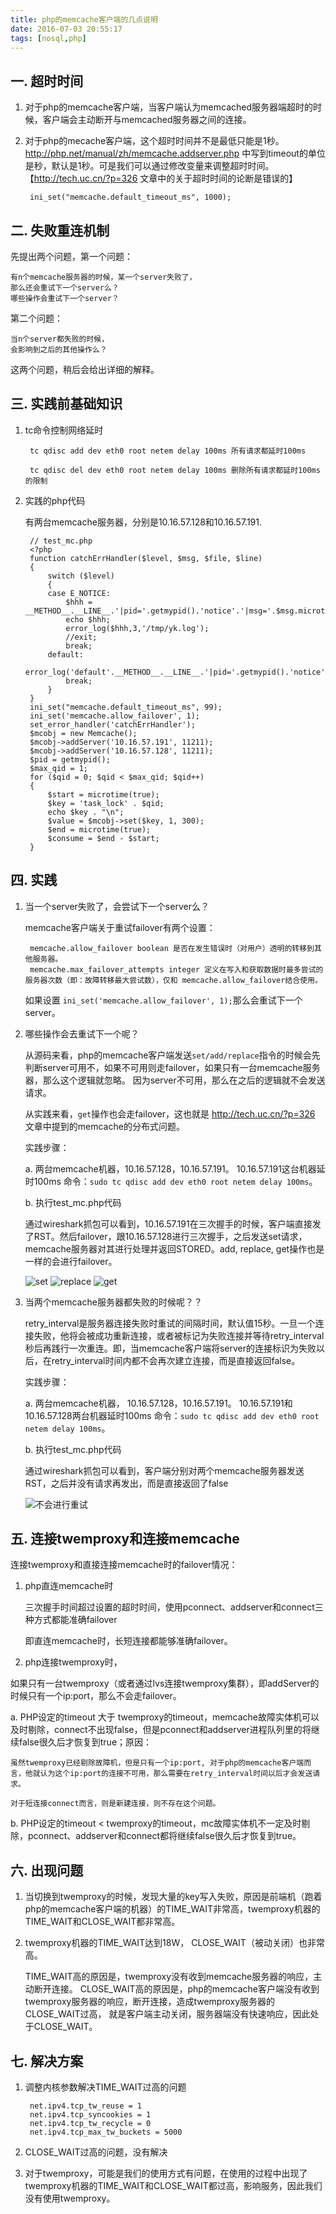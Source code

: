 ```yaml
---
title: php的memcache客户端的几点说明
date: 2016-07-03 20:55:17
tags: [nosql,php]
---
```



## 一. 超时时间
	
1. 对于php的memcache客户端，当客户端认为memcached服务器端超时的时候，客户端会主动断开与memcached服务器之间的连接。
	
2. 对于php的mecache客户端，这个超时时间并不是最低只能是1秒。http://php.net/manual/zh/memcache.addserver.php 中写到timeout的单位是秒，默认是1秒。可是我们可以通过修改变量来调整超时时间。 【http://tech.uc.cn/?p=326 文章中的关于超时时间的论断是错误的】
		
		ini_set("memcache.default_timeout_ms", 1000);
		

## 二. 失败重连机制

先提出两个问题，第一个问题：

	有n个memcache服务器的时候，某一个server失败了，
	那么还会重试下一个server么？
	哪些操作会重试下一个server？

第二个问题：

	当n个server都失败的时候，
	会影响到之后的其他操作么？

这两个问题，稍后会给出详细的解释。

## 三. 实践前基础知识

1. tc命令控制网络延时

 	
 		tc qdisc add dev eth0 root netem delay 100ms 所有请求都延时100ms
    
    	tc qdisc del dev eth0 root netem delay 100ms 删除所有请求都延时100ms的限制

2. 实践的php代码

	有两台memcache服务器，分别是10.16.57.128和10.16.57.191. 

		// test_mc.php
		<?php
		function catchErrHandler($level, $msg, $file, $line)
		{
		    switch ($level)
		    {
		    case E_NOTICE:
		        $hhh = __METHOD__.__LINE__.'|pid='.getmypid().'notice'.'|msg='.$msg.microtime(true)."\n";
		        echo $hhh;
		        error_log($hhh,3,'/tmp/yk.log');
		        //exit;
		        break;
		    default:
		        error_log('default'.__METHOD__.__LINE__.'|pid='.getmypid().'notice'.'|msg='.$msg.microtime(true)."\n",3,'/tmp/yk.log');
		        break;
		    }
		}
		ini_set("memcache.default_timeout_ms", 99);
		ini_set('memcache.allow_failover', 1);
		set_error_handler('catchErrHandler');
		$mcobj = new Memcache();
		$mcobj->addServer('10.16.57.191', 11211);
		$mcobj->addServer('10.16.57.128', 11211);
		$pid = getmypid();
		$max_qid = 1;
		for ($qid = 0; $qid < $max_qid; $qid++)
		{
		    $start = microtime(true);
		    $key = 'task_lock' . $qid;
		    echo $key . "\n";
		    $value = $mcobj->set($key, 1, 300);
		    $end = microtime(true);
		    $consume = $end - $start;
		}

## 四. 实践


1. 当一个server失败了，会尝试下一个server么？

	memcache客户端关于重试failover有两个设置：
	
		memcache.allow_failover boolean 是否在发生错误时（对用户）透明的转移到其他服务器。
		memcache.max_failover_attempts integer 定义在写入和获取数据时最多尝试的服务器次数（即：故障转移最大尝试数），仅和 memcache.allow_failover结合使用。
		
	如果设置 ``ini_set('memcache.allow_failover', 1);``那么会重试下一个server。
	
2. 哪些操作会去重试下一个呢？
	
	从源码来看，php的memcache客户端发送``set/add/replace``指令的时候会先判断server可用不，如果不可用则走failover，如果只有一台memcache服务器，那么这个逻辑就忽略。
因为server不可用，那么在之后的逻辑就不会发送请求。
	
	从实践来看，``get``操作也会走failover，这也就是 http://tech.uc.cn/?p=326 文章中提到的memcache的分布式问题。
	
	实践步骤：
	
	a. 两台memcache机器，10.16.57.128，10.16.57.191。
	10.16.57.191这台机器延时100ms 命令：``sudo tc qdisc add dev eth0 root netem delay 100ms``。
	
	b. 执行test_mc.php代码
	
	通过wireshark抓包可以看到，10.16.57.191在三次握手的时候，客户端直接发了RST。然后failover，跟10.16.57.128进行三次握手，之后发送set请求，memcache服务器对其进行处理并返回STORED。add, replace, get操作也是一样的会进行failover。

	![set](/images/php_memcache/set.png)
	![replace](/images/php_memcache/replace.png)
	![get](/images/php_memcache/get.png)

	
	
3. 当两个memcache服务器都失败的时候呢？？
	
	retry\_interval是服务器连接失败时重试的间隔时间，默认值15秒。一旦一个连接失败，他将会被成功重新连接，或者被标记为失败连接并等待retry\_interval秒后再践行一次重连。即，当memcache客户端将server的连接标识为失败以后，在retry\_interval时间内都不会再次建立连接，而是直接返回false。
	
	实践步骤：
	
	a. 两台memcache机器， 10.16.57.128，10.16.57.191。
	10.16.57.191和10.16.57.128两台机器延时100ms 命令：``sudo tc qdisc add dev eth0 root netem delay 100ms``。
	
	b. 执行test_mc.php代码
	
	通过wireshark抓包可以看到，客户端分别对两个memcache服务器发送RST，之后并没有请求再发出，而是直接返回了false
	
	![不会进行重试](/images/php_memcache/all_failed.png)
	
	

		

   
## 五. 连接twemproxy和连接memcache

连接twemproxy和直接连接memcache时的failover情况：


1. php直连memcache时

	三次握手时间超过设置的超时时间，使用pconnect、addserver和connect三种方式都能准确failover
	
	即直连memcache时，长短连接都能够准确failover。

2. php连接twemproxy时，

如果只有一台twemproxy（或者通过lvs连接twemproxy集群），即addServer的时候只有一个ip:port，那么不会走failover。

a. PHP设定的timeout 大于 twemproxy的timeout，memcache故障实体机可以及时剔除，connect不出现false，但是pconnect和addserver进程队列里的将继续false很久后才恢复到true；原因：

	虽然twemproxy已经剔除故障机，但是只有一个ip:port, 对于php的memcache客户端而言，他就认为这个ip:port的连接不可用，那么需要在retry_interval时间以后才会发送请求。
	
	对于短连接connect而言，则是新建连接，则不存在这个问题。


b. PHP设定的timeout < twemproxy的timeout，mc故障实体机不一定及时剔除，pconnect、addserver和connect都将继续false很久后才恢复到true。

 
## 六. 出现问题

1. 当切换到twemproxy的时候，发现大量的key写入失败，原因是前端机（跑着php的memcache客户端的机器）的TIME\_WAIT非常高，twemproxy机器的TIME\_WAIT和CLOSE_WAIT都非常高。

2. twemproxy机器的TIME\_WAIT达到18W， CLOSE_WAIT（被动关闭）也非常高。

	TIME\_WAIT高的原因是，twemproxy没有收到memcache服务器的响应，主动断开连接。
CLOSE_WAIT高的原因是，php的memcache客户端没有收到twemproxy服务器的响应，断开连接，造成twemproxy服务器的CLOSE\_WAIT过高， 就是客户端主动关闭，服务器端没有快速响应，因此处于CLOSE\_WAIT。



## 七. 解决方案

1. 调整内核参数解决TIME_WAIT过高的问题

		net.ipv4.tcp_tw_reuse = 1
		net.ipv4.tcp_syncookies = 1
		net.ipv4.tcp_tw_recycle = 0
		net.ipv4.tcp_max_tw_buckets = 5000
		
2. CLOSE_WAIT过高的问题，没有解决

3. 对于twemproxy，可能是我们的使用方式有问题，在使用的过程中出现了twemproxy机器的TIME\_WAIT和CLOSE_WAIT都过高，影响服务，因此我们没有使用twemproxy。






